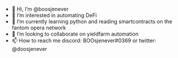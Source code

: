 - 👋 Hi, I’m @boosjenever
- 👀 I’m interested in automating DeFi
- 🌱 I’m currently learning python and reading smartcontracts on the fantom opera network
- 💞️ I’m looking to collaborate on yieldfarm automation
- 📫 How to reach me discord: BOOsjenever#0369 or twitter: @doosjenever

<!---
boosjenever/boosjenever is a ✨ special ✨ repository because its `README.md` (this file) appears on your GitHub profile.
You can click the Preview link to take a look at your changes.
--->
